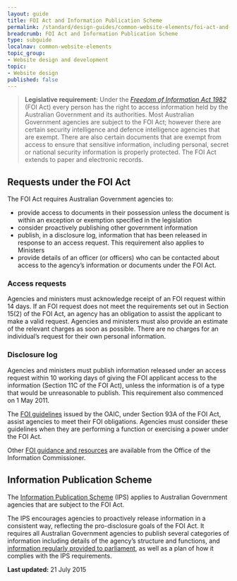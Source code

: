 ```yaml
---
layout: guide
title: FOI Act and Information Publication Scheme
permalink: /standard/design-guides/common-website-elements/foi-act-and-information-publication-scheme/
breadcrumb: FOI Act and Information Publication Scheme
type: subguide
localnav: common-website-elements
topic_group:
- Website design and development
topic:
- Website design
published: false
---
```

>**Legislative requirement:** Under the [_Freedom of Information Act 1982_](http://www.austlii.edu.au/au/legis/cth/consol_act/foia1982222/) (FOI Act) every person has the right to access information held by the Australian Government and its authorities. Most Australian Government agencies are subject to the FOI Act; however there are certain security intelligence and defence intelligence agencies that are exempt. There are also certain documents that are exempt from access to ensure that sensitive information, including personal, secret or national security information is properly protected. The FOI Act extends to paper and electronic records.

## Requests under the FOI Act

The FOI Act requires Australian Government agencies to:

*   provide access to documents in their possession unless the document is within an exception or exemption specified in the legislation
*   consider proactively publishing other government information
*   publish, in a disclosure log, information that has been released in response to an access request. This requirement also applies to Ministers
*   provide details of an officer (or officers) who can be contacted about access to the agency’s information or documents under the FOI Act.

### Access requests

Agencies and ministers must acknowledge receipt of an FOI request within 14 days. If an FOI request does not meet the requirements set out in Section 15(2) of the FOI Act, an agency has an obligation to assist the applicant to make a valid request. Agencies and ministers must also provide an estimate of the relevant charges as soon as possible. There are no charges for an individual’s request for their own personal information.

### Disclosure log

Agencies and ministers must publish information released under an access request within 10 working days of giving the FOI applicant access to the information (Section 11C of the FOI Act), unless the information is of a type that would be unreasonable to publish. This requirement also commenced on 1 May 2011.

The [FOI guidelines](http://www.oaic.gov.au/freedom-of-information/applying-the-foi-act/foi-guidelines/) issued by the OAIC, under Section 93A of the FOI Act, assist agencies to meet their FOI obligations. Agencies must consider these guidelines when they are performing a function or exercising a power under the FOI Act.

Other [FOI guidance and resources](http://www.oaic.gov.au/freedom-of-information/foi-resources/freedom-of-information-agency-resources/) are available from the Office of the Information Commissioner.

## <a id="IPS" name="IPS"></a>Information Publication Scheme

The [Information Publication Scheme](https://www.oaic.gov.au/freedom-of-information/foi-act#the-information-publication-scheme) (IPS) applies to Australian Government agencies that are subject to the FOI Act.

The IPS encourages agencies to proactively release information in a consistent way, reflecting the pro-disclosure goals of the FOI Act. It requires all Australian Government agencies to publish several categories of information including details of the agency’s structure and functions, and [information regularly provided to parliament](https://www.dpmc.gov.au/resource-centre/government/guidelines-presentation-documents-parliament), as well as a plan of how it complies with the IPS requirements.

**Last updated:** 21 July 2015
